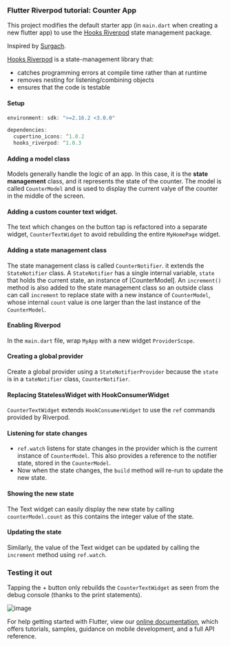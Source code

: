 ### Flutter Riverpod tutorial: Counter App

This project modifies the default starter app (in `main.dart` when creating a new flutter app) to use the [Hooks Riverpod](https://pub.dev/packages/hooks_riverpod "Hooks Riverpod") state management package.

Inspired by [Surgach](https://medium.com/flutter-community/flutter-riverpod-tutorial-counter-app-ed3aa758f02f).

[Hooks Riverpod](https://pub.dev/packages/hooks_riverpod "Hooks Riverpod") is a state-management library that:
- catches programming errors at compile time rather than at runtime
- removes nesting for listening/combining objects
- ensures that the code is testable

#### Setup
```dart
environment: sdk: ">=2.16.2 <3.0.0"
```

```dart
dependencies:
  cupertino_icons: ^1.0.2
  hooks_riverpod: ^1.0.3
```
#### Adding a model class
Models generally handle the logic of an app. In this case, it is the **state management** class, and it represents the state of the counter. The model is called `CounterModel` and is used to display the current valye of the counter in the middle of the screen.

#### Adding a custom counter text widget.
The text which changes on the button tap is refactored into a separate widget, `CounterTextWidget` to avoid rebuilding the entire `MyHomePage` widget.

#### Adding a state management class
The state management class is called `CounterNotifier`. it extends the `StateNotifier` class. 
A `StateNotifier` has a single internal variable, `state` that holds the current state, an instance of [CounterModel].
An `increment()` method is also added to the state management class so an outside class can call `increment` to replace state with a new instance of `CounterModel`, whose internal `count` value is one larger than the last instance of the `CounterModel`.

#### Enabling Riverpod
In the `main.dart` file, wrap `MyApp` with a new widget `ProviderScope`.

#### Creating a global provider
Create a global provider using a `StateNotifierProvider` because the `state` is in a `tateNotifier` class, `CounterNotifier`.

#### Replacing StatelessWidget with HookConsumerWidget
`CounterTextWidget` extends `HookConsumerWidget` to use the `ref` commands provided by Riverpod.

#### Listening for state changes
- `ref.watch` listens for state changes in the provider which is the current instance of `CounterModel`.  This also provides a reference to the notifier state, stored in the `CounterModel`.
- Now when the state changes, the `build` method will re-run to update the new state.

#### Showing the new state
The Text widget can easily display the new state by calling `counterModel.count` as this contains the integer value of the state.

#### Updating the state
Similarly, the value of the Text widget can be updated by calling the `increment` method using `ref.watch`.


### Testing it out
Tapping the + button only rebuilds the `CounterTextWidget` as seen from the debug console (thanks to the print statements).

![image](https://user-images.githubusercontent.com/24850031/169653801-fa3bbb42-1f49-4a3d-a68c-d3898035354c.png)



For help getting started with Flutter, view our
[online documentation](https://flutter.dev/docs), which offers tutorials,
samples, guidance on mobile development, and a full API reference.
